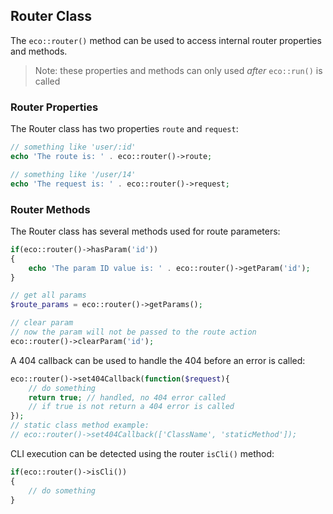 ## Router Class
The `eco::router()` method can be used to access internal router properties and methods.
> Note: these properties and methods can only used *after* `eco::run()` is called

### Router Properties
The Router class has two properties `route` and `request`:
```php
// something like 'user/:id'
echo 'The route is: ' . eco::router()->route;

// something like '/user/14'
echo 'The request is: ' . eco::router()->request;
```

### Router Methods
The Router class has several methods used for route parameters:
```php
if(eco::router()->hasParam('id'))
{
    echo 'The param ID value is: ' . eco::router()->getParam('id');
}

// get all params
$route_params = eco::router()->getParams();

// clear param
// now the param will not be passed to the route action
eco::router()->clearParam('id');
```
A 404 callback can be used to handle the 404 before an error is called:
```php
eco::router()->set404Callback(function($request){
	// do something
	return true; // handled, no 404 error called
	// if true is not return a 404 error is called
});
// static class method example:
// eco::router()->set404Callback(['ClassName', 'staticMethod']);
```
CLI execution can be detected using the router `isCli()` method:
```php
if(eco::router()->isCli())
{
    // do something
}
```